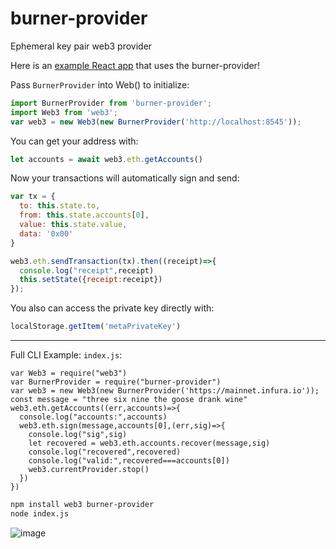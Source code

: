 # burner-provider

Ephemeral key pair web3 provider

Here is an [example React app](https://github.com/austintgriffith/burner-provider-example) that uses the burner-provider!

Pass `BurnerProvider` into Web() to initialize:
```javascript
import BurnerProvider from 'burner-provider';
import Web3 from 'web3';
var web3 = new Web3(new BurnerProvider('http://localhost:8545'));
```

You can get your address with:
```javascript 
let accounts = await web3.eth.getAccounts()
```

Now your transactions will automatically sign and send:
```javascript
var tx = {
  to: this.state.to,
  from: this.state.accounts[0],
  value: this.state.value,
  data: '0x00'
}

web3.eth.sendTransaction(tx).then((receipt)=>{
  console.log("receipt",receipt)
  this.setState({receipt:receipt})
});
```

You also can access the private key directly with:
```javascript
localStorage.getItem('metaPrivateKey')
```

-----------------------------------

Full CLI Example:
`index.js`:
```
var Web3 = require("web3")
var BurnerProvider = require("burner-provider")
var web3 = new Web3(new BurnerProvider('https://mainnet.infura.io'));
const message = "three six nine the goose drank wine"
web3.eth.getAccounts((err,accounts)=>{
  console.log("accounts:",accounts)
  web3.eth.sign(message,accounts[0],(err,sig)=>{
    console.log("sig",sig)
    let recovered = web3.eth.accounts.recover(message,sig)
    console.log("recovered",recovered)
    console.log("valid:",recovered===accounts[0])
    web3.currentProvider.stop()
  })
})
```

```bash
npm install web3 burner-provider
node index.js
```

![image](https://user-images.githubusercontent.com/2653167/62563225-cb9c9d80-b83f-11e9-8496-b590226ef192.png)

